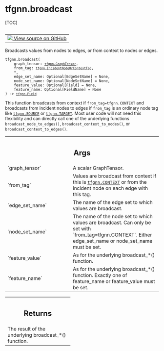 # tfgnn.broadcast

[TOC]

<!-- Insert buttons and diff -->

<table class="tfo-notebook-buttons tfo-api nocontent" align="left">
<td>
  <a target="_blank" href="https://github.com/tensorflow/gnn/tree/master/tensorflow_gnn/graph/graph_tensor_ops.py#L339-L384">
    <img src="https://www.tensorflow.org/images/GitHub-Mark-32px.png" />
    View source on GitHub
  </a>
</td>
</table>

Broadcasts values from nodes to edges, or from context to nodes or edges.

<pre class="devsite-click-to-copy prettyprint lang-py tfo-signature-link">
<code>tfgnn.broadcast(
    graph_tensor: <a href="../tfgnn/GraphTensor.md"><code>tfgnn.GraphTensor</code></a>,
    from_tag: <a href="../tfgnn/IncidentNodeOrContextTag.md"><code>tfgnn.IncidentNodeOrContextTag</code></a>,
    *,
    edge_set_name: Optional[EdgeSetName] = None,
    node_set_name: Optional[NodeSetName] = None,
    feature_value: Optional[Field] = None,
    feature_name: Optional[FieldName] = None
) -> <a href="../tfgnn/Field.md"><code>tfgnn.Field</code></a>
</code></pre>

<!-- Placeholder for "Used in" -->

This function broadcasts from context if `from_tag=tfgnn.CONTEXT` and broadcasts
from incident nodes to edges if `from_tag` is an ordinary node tag like
<a href="../tfgnn.md#SOURCE"><code>tfgnn.SOURCE</code></a> or
<a href="../tfgnn.md#TARGET"><code>tfgnn.TARGET</code></a>. Most user code will
not need this flexibility and can directly call one of the underlying functions
`broadcast_node_to_edges()`, `broadcast_context_to_nodes()`, or
`broadcast_context_to_edges()`.

<!-- Tabular view -->
 <table class="responsive fixed orange">
<colgroup><col width="214px"><col></colgroup>
<tr><th colspan="2"><h2 class="add-link">Args</h2></th></tr>

<tr>
<td>
`graph_tensor`<a id="graph_tensor"></a>
</td>
<td>
A scalar GraphTensor.
</td>
</tr><tr>
<td>
`from_tag`<a id="from_tag"></a>
</td>
<td>
Values are broadcast from context if this is <a href="../tfgnn.md#CONTEXT"><code>tfgnn.CONTEXT</code></a> or
from the incident node on each edge with this tag.
</td>
</tr><tr>
<td>
`edge_set_name`<a id="edge_set_name"></a>
</td>
<td>
The name of the edge set to which values are broadcast.
</td>
</tr><tr>
<td>
`node_set_name`<a id="node_set_name"></a>
</td>
<td>
The name of the node set to which values are broadcast.
Can only be set with `from_tag=tfgnn.CONTEXT`. Either edge_set_name or
node_set_name must be set.
</td>
</tr><tr>
<td>
`feature_value`<a id="feature_value"></a>
</td>
<td>
As for the underlying broadcast_*() function.
</td>
</tr><tr>
<td>
`feature_name`<a id="feature_name"></a>
</td>
<td>
As for the underlying broadcast_*() function.
Exactly one of feature_name or feature_value must be set.
</td>
</tr>
</table>

<!-- Tabular view -->
 <table class="responsive fixed orange">
<colgroup><col width="214px"><col></colgroup>
<tr><th colspan="2"><h2 class="add-link">Returns</h2></th></tr>
<tr class="alt">
<td colspan="2">
The result of the underlying broadcast_*() function.
</td>
</tr>

</table>
